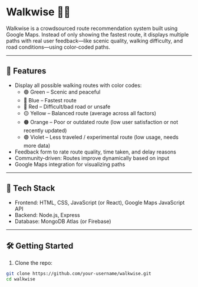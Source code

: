 # Walkwise 🚶‍♂️

Walkwise is a crowdsourced route recommendation system built using Google Maps. Instead of only showing the fastest route, it displays multiple paths with real user feedback—like scenic quality, walking difficulty, and road conditions—using color-coded paths.

---

## 🌟 Features

- Display all possible walking routes with color codes:
  - 🟢 Green – Scenic and peaceful
  - 🔵 Blue – Fastest route
  - 🔴 Red – Difficult/bad road or unsafe
  - 🟡 Yellow – Balanced route (average across all factors)
  - 🟠 Orange – Poor or outdated route (low user satisfaction or not recently updated)
  - 🟣 Violet – Less traveled / experimental route (low usage, needs more data)
- Feedback form to rate route quality, time taken, and delay reasons
- Community-driven: Routes improve dynamically based on input
- Google Maps integration for visualizing paths

---

## 🧰 Tech Stack

- Frontend: HTML, CSS, JavaScript (or React), Google Maps JavaScript API
- Backend: Node.js, Express
- Database: MongoDB Atlas (or Firebase)

---

## 🛠️ Getting Started

1. Clone the repo:

```bash
git clone https://github.com/your-username/walkwise.git
cd walkwise

